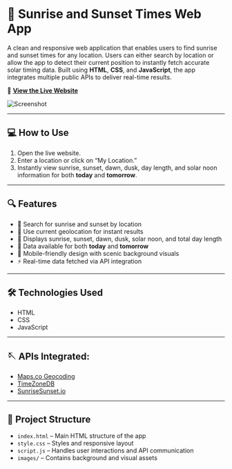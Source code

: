 # 🌅 Sunrise and Sunset Times Web App

A clean and responsive web application that enables users to find sunrise and sunset times for any location. Users can either search by location or allow the app to detect their current position to instantly fetch accurate solar timing data. Built using **HTML**, **CSS**, and **JavaScript**, the app integrates multiple public APIs to deliver real-time results.

🔗 **[View the Live Website](https://bhagwatakshay15.github.io/Solar-Timings-Tracker-Web-App/)**

![Screenshot](https://example.com/your-image-link.jpg)


---

## 💻 How to Use

1. Open the live website.  
2. Enter a location or click on “My Location.”  
3. Instantly view sunrise, sunset, dawn, dusk, day length, and solar noon information for both **today** and **tomorrow**.  

---

## 🔍 Features

- 🔎 Search for sunrise and sunset by location  
- 📍 Use current geolocation for instant results  
- 🌄 Displays sunrise, sunset, dawn, dusk, solar noon, and total day length  
- 📆 Data available for both **today** and **tomorrow**  
- 🎨 Mobile-friendly design with scenic background visuals  
- ⚡ Real-time data fetched via API integration  

---

## 🛠️ Technologies Used

- HTML  
- CSS  
- JavaScript

---

## 🪡 **APIs Integrated:**

- [Maps.co Geocoding](https://maps.co/)  
- [TimeZoneDB](https://timezonedb.com/)  
- [SunriseSunset.io](https://sunrisesunset.io/)  

---

## 📁 Project Structure

- `index.html` – Main HTML structure of the app  
- `style.css` – Styles and responsive layout  
- `script.js` – Handles user interactions and API communication  
- `images/` – Contains background and visual assets  

